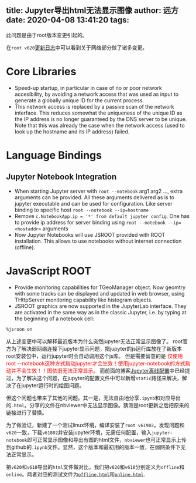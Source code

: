 title: Jupyter导出html无法显示图像
author: 远方
date: 2020-04-08 13:41:20
tags:
---
此问题是由于root版本变更引起的。

在`root v620`[更新日志](https://root.cern/doc/v620/release-notes.html#release-6.2004)中可以看到关于网络部分做了诸多变更。


# Core Libraries
- Speed-up startup, in particular in case of no or poor network accesibility, by avoiding a network access that was used as input to generate a globally unique ID for the current process.
- This network access is replaced by a passive scan of the network interface. This reduces somewhat the uniqueness of the unique ID as the IP address is no longer guaranteed by the DNS server to be unique. Note that this was already the case when the network access (used to look up the hostname and its IP address) failed.
# Language Bindings
## Jupyter Notebook Integration
- When starting Jupyter server with `root --notebook` arg1 arg2 ..., extra arguments can be provided. All these arguments delivered as is to jupyter executable and can be used for configuration. Like server binding to specific host `root --notebook --ip=hostname`
- Remove `c.NotebookApp.ip = '*' from default jupyter config`. One has to provide ip address for server binding using `root --notebook --ip=<hostaddr>` arguments
- Now Jupyter Notebooks will use JSROOT provided with ROOT installation. This allows to use notebooks without internet connection (offline).
# JavaScript ROOT
- Provide monitoring capabilities for TGeoManager object. Now geomtry with some tracks can be displayed and updated in web browser, using THttpServer monitoring capability like histogram objects.
- JSROOT graphics are now supported in the JupyterLab interface. They are activated in the same way as in the classic Jupyter, i.e. by typing at the beginning of a notebook cell:
```bash
%jsroon on
```
从上述变更中可以解释最近版本为什么突然jupyter无法正常显示图像了。
root官方为了解决弱网络连接下jupyter显示问题，把jupyter的js运行库放在了新版本root安装包中，运行jupyter时会自动调用这个js库。 但是需要留意的是 <font color='red'>仅使用root --notebook这种方式启动jupyter才会生效！使用jupyter-notebook的方式启动并不会生效！！图依旧无法正常显示。</font> 而前面的博客[Jupyter离线配置](/2020/03/25/Jupyter离线配置/)中已经提过，为了解决这个问题，在jupyter的配置文件中可以新增`static`路径来解决，解决了在jupyter运行时的绘图问题。

但这个问题也带来了其他的问题。其一是，无法自由地分享`.ipynb`和对应导出的`.html`。分享的文件在nbviewer中无法显示图像。猜测是root更新之后把原来的链接进行了替换。

为了做验证，新建了一个测试linux环境，编译安装了`root v61902`，发现问题和`v620`一致，下载`v61802`并安装jupyter环境，无需任何配置，输入`jupyter-notebook`即可正常显示图像和导出有图的html文件，`nbviewer`也可正常显示上传到github的`.ipynb`文件。显然，这个版本和最初用的版本一致，在弱网条件下无法正常显示。

把`v620`和`v618`导出的`html`文件做对比，我们把`v620`和`v618`分别定义为`offline`和`online`。两者对应的测试文件为[`
offline.html
`](/attachments/offline.html)和[`online.html`](/attachments/online.html).